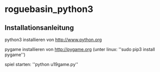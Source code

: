 # roguebasin_python3


## Installationsanleitung

python3 installieren von http://www.python.org

pygame installieren von http://pygame.org 
(unter linux: ''sudo pip3 install pygame'')

spiel starten: ''python u19game.py''
